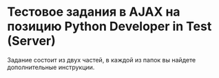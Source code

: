 # Тестовое задания в AJAX на позицию Python Developer in Test (Server)

Задание состоит из двух частей, в каждой из папок вы найдете дополнительные инструкции. 